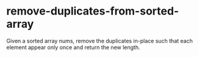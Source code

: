 # remove-duplicates-from-sorted-array
Given a sorted array nums, remove the duplicates in-place such that each element appear only once and return the new length.
